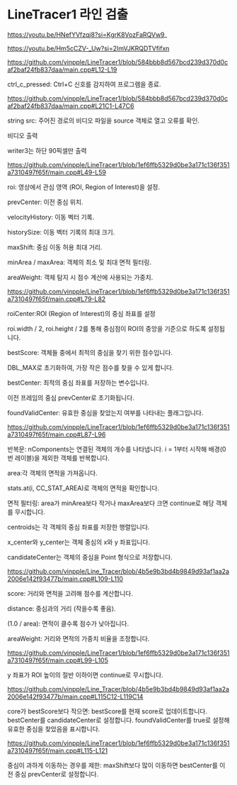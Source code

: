 # LineTracer1 라인 검출

https://youtu.be/HNefYVfzqj8?si=KgrK8VozFaRQVw9_

https://youtu.be/Hm5cCZV-_Uw?si=2ImVJKRQDTVfifxn

https://github.com/vinpple/LineTracer1/blob/584bbb8d567bcd239d370d0caf2baf24fb837daa/main.cpp#L12-L19

ctrl_c_pressed: Ctrl+C 신호를 감지하여 프로그램을 종료.

https://github.com/vinpple/LineTracer1/blob/584bbb8d567bcd239d370d0caf2baf24fb837daa/main.cpp#L21C1-L47C6

string src: 주어진 경로의 비디오 파일을 source 객체로 열고 오류를 확인.

비디오 출력

writer3는 하단 90픽셀만 출력

https://github.com/vinpple/LineTracer1/blob/1ef6ffb5329d0be3a171c136f351a7310497f65f/main.cpp#L49-L59

roi: 영상에서 관심 영역 (ROI, Region of Interest)을 설정.

prevCenter: 이전 중심 위치.

velocityHistory: 이동 벡터 기록.

historySize: 이동 벡터 기록의 최대 크기.

maxShift: 중심 이동 허용 최대 거리.

minArea / maxArea: 객체의 최소 및 최대 면적 필터링.

areaWeight: 객체 탐지 시 점수 계산에 사용되는 가중치.

https://github.com/vinpple/LineTracer1/blob/1ef6ffb5329d0be3a171c136f351a7310497f65f/main.cpp#L79-L82

roiCenter:ROI (Region of Interest)의 중심 좌표를 설정

roi.width / 2, roi.height / 2를 통해 중심점이 ROI의 중앙을 기준으로 하도록 설정됩니다.

bestScore: 객체들 중에서 최적의 중심을 찾기 위한 점수입니다.

DBL_MAX로 초기화하여, 가장 작은 점수를 찾을 수 있게 합니다.

bestCenter: 최적의 중심 좌표를 저장하는 변수입니다.

이전 프레임의 중심 prevCenter로 초기화됩니다.

foundValidCenter: 유효한 중심을 찾았는지 여부를 나타내는 플래그입니다.

https://github.com/vinpple/LineTracer1/blob/1ef6ffb5329d0be3a171c136f351a7310497f65f/main.cpp#L87-L96

반복문: nComponents는 연결된 객체의 개수를 나타냅니다. i = 1부터 시작해 배경(0번 레이블)을 제외한 객체를 반복합니다.

area:각 객체의 면적을 가져옵니다.

stats.at<int>(i, CC_STAT_AREA)로 객체의 면적을 확인합니다.

면적 필터링: area가 minArea보다 작거나 maxArea보다 크면 continue로 해당 객체를 무시합니다.

centroids는 각 객체의 중심 좌표를 저장한 행렬입니다.

x_center와 y_center는 객체 중심의 x와 y 좌표입니다.

candidateCenter는 객체의 중심을 Point 형식으로 저장합니다.

https://github.com/vinpple/Line_Tracer/blob/4b5e9b3bd4b9849d93af1aa2a2006e142f93477b/main.cpp#L109-L110

score: 거리와 면적을 고려해 점수를 계산합니다.

distance: 중심과의 거리 (작을수록 좋음).

(1.0 / area): 면적이 클수록 점수가 낮아집니다.

areaWeight: 거리와 면적의 가중치 비율을 조정합니다.

https://github.com/vinpple/LineTracer1/blob/1ef6ffb5329d0be3a171c136f351a7310497f65f/main.cpp#L99-L105

y 좌표가 ROI 높이의 절반 이하이면 continue로 무시합니다.

https://github.com/vinpple/Line_Tracer/blob/4b5e9b3bd4b9849d93af1aa2a2006e142f93477b/main.cpp#L115C12-L119C14

core가 bestScore보다 작으면: bestScore를 현재 score로 업데이트합니다. bestCenter를 candidateCenter로 설정합니다. foundValidCenter를 true로 설정해 유효한 중심을 찾았음을 표시합니다.

https://github.com/vinpple/LineTracer1/blob/1ef6ffb5329d0be3a171c136f351a7310497f65f/main.cpp#L115-L121

중심이 과하게 이동하는 경우를 제한: maxShift보다 많이 이동하면 bestCenter를 이전 중심 prevCenter로 설정합니다.












